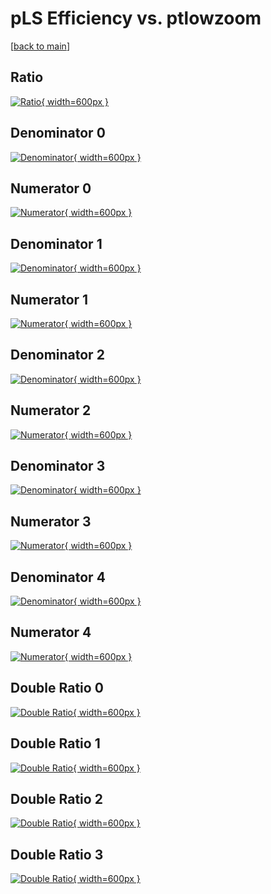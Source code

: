 # pLS Efficiency vs. ptlowzoom

[[back to main](./)]



## Ratio

[![Ratio](../mtv/var/pLS_xtr_11_0_eff_ptlowzoom.png){ width=600px }](../mtv/var/pLS_xtr_11_0_eff_ptlowzoom.pdf)

## Denominator 0

[![Denominator](../mtv/den/pLS_xtr_11_0_eff_ptlowzoom_den0.png){ width=600px }](../mtv/den/pLS_xtr_11_0_eff_ptlowzoom_den0.pdf)

## Numerator 0

[![Numerator](../mtv/num/pLS_xtr_11_0_eff_ptlowzoom_num0.png){ width=600px }](../mtv/num/pLS_xtr_11_0_eff_ptlowzoom_num0.pdf)

## Denominator 1

[![Denominator](../mtv/den/pLS_xtr_11_0_eff_ptlowzoom_den1.png){ width=600px }](../mtv/den/pLS_xtr_11_0_eff_ptlowzoom_den1.pdf)

## Numerator 1

[![Numerator](../mtv/num/pLS_xtr_11_0_eff_ptlowzoom_num1.png){ width=600px }](../mtv/num/pLS_xtr_11_0_eff_ptlowzoom_num1.pdf)

## Denominator 2

[![Denominator](../mtv/den/pLS_xtr_11_0_eff_ptlowzoom_den2.png){ width=600px }](../mtv/den/pLS_xtr_11_0_eff_ptlowzoom_den2.pdf)

## Numerator 2

[![Numerator](../mtv/num/pLS_xtr_11_0_eff_ptlowzoom_num2.png){ width=600px }](../mtv/num/pLS_xtr_11_0_eff_ptlowzoom_num2.pdf)

## Denominator 3

[![Denominator](../mtv/den/pLS_xtr_11_0_eff_ptlowzoom_den3.png){ width=600px }](../mtv/den/pLS_xtr_11_0_eff_ptlowzoom_den3.pdf)

## Numerator 3

[![Numerator](../mtv/num/pLS_xtr_11_0_eff_ptlowzoom_num3.png){ width=600px }](../mtv/num/pLS_xtr_11_0_eff_ptlowzoom_num3.pdf)

## Denominator 4

[![Denominator](../mtv/den/pLS_xtr_11_0_eff_ptlowzoom_den4.png){ width=600px }](../mtv/den/pLS_xtr_11_0_eff_ptlowzoom_den4.pdf)

## Numerator 4

[![Numerator](../mtv/num/pLS_xtr_11_0_eff_ptlowzoom_num4.png){ width=600px }](../mtv/num/pLS_xtr_11_0_eff_ptlowzoom_num4.pdf)

## Double Ratio 0

[![Double Ratio](../mtv/ratio/pLS_xtr_11_0_eff_ptlowzoom_ratio0.png){ width=600px }](../mtv/ratio/pLS_xtr_11_0_eff_ptlowzoom_ratio0.pdf)

## Double Ratio 1

[![Double Ratio](../mtv/ratio/pLS_xtr_11_0_eff_ptlowzoom_ratio1.png){ width=600px }](../mtv/ratio/pLS_xtr_11_0_eff_ptlowzoom_ratio1.pdf)

## Double Ratio 2

[![Double Ratio](../mtv/ratio/pLS_xtr_11_0_eff_ptlowzoom_ratio2.png){ width=600px }](../mtv/ratio/pLS_xtr_11_0_eff_ptlowzoom_ratio2.pdf)

## Double Ratio 3

[![Double Ratio](../mtv/ratio/pLS_xtr_11_0_eff_ptlowzoom_ratio3.png){ width=600px }](../mtv/ratio/pLS_xtr_11_0_eff_ptlowzoom_ratio3.pdf)

